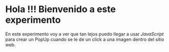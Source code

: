 # Hola !!! Bienvenido a este experimento

En este experimento voy a ver que tan lejos puedo llegar a usar _JavaScript_ para crear un PopUp cuando se le de un click a una imagen dentro
del sitio web.
